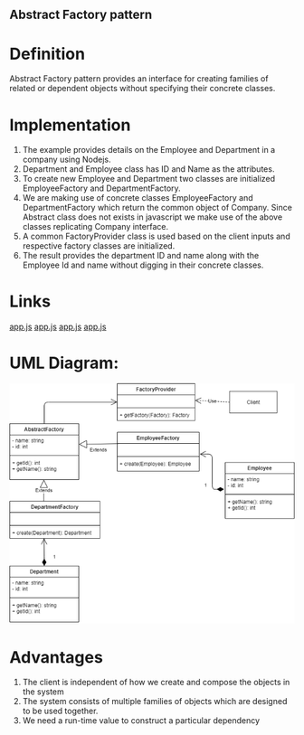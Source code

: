 ## Abstract Factory pattern

# Definition
  Abstract Factory pattern provides an interface for creating families of related or dependent objects without specifying their concrete classes.

# Implementation
1) The example provides details on the Employee and Department in a company using Nodejs.
2) Department and Employee class has ID and Name as the attributes.
3) To create new Employee and Department two classes are initialized EmployeeFactory and DepartmentFactory.
4) We are making use of concrete classes EmployeeFactory and DepartmentFactory which return the common object of Company. Since Abstract class does not exists in javascript we make use of the above classes replicating Company interface.
5) A common FactoryProvider class is used based on the client inputs and respective factory classes are initialized.
6) The result provides the department ID and name along with the Employee Id and name without digging in their concrete classes.

# Links
[app.js](./app.js)
[app.js](./Department.js)
[app.js](./DepartmentFactory.js)
[app.js](./Employee.js)


# UML Diagram:
![Abstract Factory Design Pattern](AbstractFactory.png)

# Advantages
1) The client is independent of how we create and compose the objects in the system
2) The system consists of multiple families of objects which are designed to be used together.
3) We need a run-time value to construct a particular dependency
